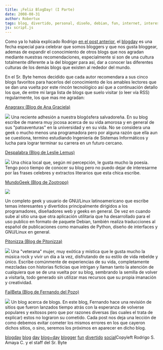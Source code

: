 ```yaml
---
title: ¡Feliz BlogDay! (I Parte)
date: 2008-08-31
author: Robertux
tags: blog, divertido, personal, diseño, debian, fun, internet, interesante, day, geek, happy, computadoras, linux, desarrollo, el salvador
js: script.js
---
```


Como ya lo había explicado Rodrigo [en el post anterior](http://www.srbyte.com/2008/08/que-es-el-blogday.html),
      el [blogday](http://www.blogday.org/) es una fecha especial para
      celebrar que somos bloggers y que nos gusta bloggear, ademas de expandir el conocimiento de
      otros blogs que nos agradan mediante nuestras recomendaciones, especialmente si son de una
      cultura totalmente diferente a la del blogger para así, dar a conocer las diferentes culturas
      de los demás blogs que existen al rededor del mundo.

En el Sr. Byte
      hemos decidido que cada autor recomendara a sus cinco blogs favoritos para hacerlos del
      conocimiento de los amables lectores que se dan una vuelta por este rincón tecnológico así que
      a continuación detallo los que, de entre mi larga lista de blogs que suelo visitar (o leer vía
      RSS) regularmente, los que mas me agradan:

[Anagraxy (Blog de Ana Graciela)](http://anagraxy.blogspot.com/)

[![](http://1.bp.blogspot.com/_jH77WNrMVRA/SLr78qR2t3I/AAAAAAAACDI/hFEZCSztOEk/s400/blog1.png)](http://1.bp.blogspot.com/_jH77WNrMVRA/SLr78qR2t3I/AAAAAAAACDI/hFEZCSztOEk/s1600-h/blog1.png)
Una
      reciente adhesión a nuestra blogósfera salvadoreña. En su blog escribe de manera muy jocosa
      acerca de su vida amorosa y en general de sus "patoaventuras" en la universidad y en su vida.
      No se considera una geek o mucho menos una programadora pero por alguna razón que ella aun se
      cuestiona, termino estudiando Ingeniería de Sistemas Informáticos y lucha para lograr terminar
      su carrera en un futuro cercano.

[Despalabra (Blog de Leslie Lemus)](http://despalabra.blogspot.com/)

[![](http://2.bp.blogspot.com/_jH77WNrMVRA/SLr8KqsPc9I/AAAAAAAACDQ/u7lSmZNbBFg/s400/blog2.png)](http://2.bp.blogspot.com/_jH77WNrMVRA/SLr8KqsPc9I/AAAAAAAACDQ/u7lSmZNbBFg/s1600-h/blog2.png)
Una
      chica local que, según mi percepción, le gusta mucho la poesía. Tengo poco tiempo de conocer
      su blog pero no puedo dejar de interesarme por las frases celebres y extractos literarios que
      esta chica escribe.

[MundoGeek (Blog de Zootropo)](http://mundogeek.net/)

[![](http://4.bp.blogspot.com/_jH77WNrMVRA/SLr8ZhuZVPI/AAAAAAAACDY/q9z2rxc52kM/s400/blog3.png)](http://4.bp.blogspot.com/_jH77WNrMVRA/SLr8ZhuZVPI/AAAAAAAACDY/q9z2rxc52kM/s1600-h/blog3.png)

Un completo geek y usuario de GNU/Linux latinoamericano que escribe temas interesantes y
      divertidos principalmente dirigidos a los programadores, diseñadores web y geeks en general.
      De vez en cuando sube al sitio una que otra aplicación utilitaria que ha desarrollado para el
      uso publico en formato de paquete Debian, también realiza traducciones al español de
      publicaciones como manuales de Python, diseño de interfaces y GNU/Linux en general.

[Pitonizza (Blog de Pitonizza)](http://www.pitonizza.com/)

[![](http://1.bp.blogspot.com/_jH77WNrMVRA/SLr8l_71pcI/AAAAAAAACDg/JU3lVz1ZnOo/s400/blog5.png)](http://1.bp.blogspot.com/_jH77WNrMVRA/SLr8l_71pcI/AAAAAAAACDg/JU3lVz1ZnOo/s1600-h/blog5.png)
Una
      "veterana" mujer, muy exótica y mística que le gusta mucho la música rock y vivir un día a la
      vez, disfrutando de su estilo de vida rebelde y único. Escribe comúnmente de experiencias de
      su vida, completamente mezcladas con historias ficticias que intrigan y llaman tanto la
      atención de cualquiera que se de una vuelta por su blog, sembrando la semilla de volver a
      visitarla, todo generado sin utilizar mas recursos que su propia imanación y
      creatividad.

[FailBeta (Blog de Fernando del Pozo)](http://www.failbeta.com/)

[![](http://4.bp.blogspot.com/_jH77WNrMVRA/SLr8zNHz-BI/AAAAAAAACDo/_ystQ6G97To/s400/blog4.png)](http://4.bp.blogspot.com/_jH77WNrMVRA/SLr8zNHz-BI/AAAAAAAACDo/_ystQ6G97To/s1600-h/blog4.png)
Un blog
      acerca de blogs. En este blog, Fernando hace una revisión de sitios que fueron lanzados tiempo
      atrás con la esperanza de volverse populares y exitosos pero que por razones diversas (las
      cuales el trata de explicar) estos no lograron su cometido. Cada post nos deja una lección de
      como debemos evitar cometer los mismos errores en los que cayeron dichos sitios, o sino,
      seremos los próximos en aparecer en dicho blog.

[blogday](http://www.blogalaxia.com/tags/blogday) [blog](http://www.blogalaxia.com/tags/blog) [day](http://www.blogalaxia.com/tags/day) [blog+day](http://www.blogalaxia.com/tags/blog+day) [blogger](http://www.blogalaxia.com/tags/blogger) [fun](http://www.blogalaxia.com/tags/fun) [divertido](http://www.blogalaxia.com/tags/divertido) [social](http://www.blogalaxia.com/tags/social)Copyleft Rodrigo S. Amaya C. y el staff del Sr.
      Byte